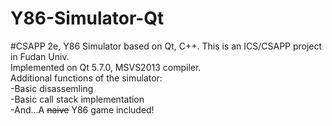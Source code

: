 # Y86-Simulator-Qt
#CSAPP 2e, Y86 Simulator based on Qt, C++.
This is an ICS/CSAPP project in Fudan Univ. <br />
Implemented on Qt 5.7.0, MSVS2013 compiler. <br />
Additional functions of the simulator:<br />
-Basic disassemling<br />
-Basic call stack implementation<br />
-And...A <del>naive</del> Y86 game included!
